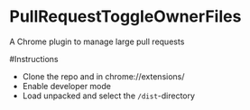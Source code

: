 # PullRequestToggleOwnerFiles
A Chrome plugin to manage large pull requests

#Instructions
- Clone the repo and in chrome://extensions/
- Enable developer mode
- Load unpacked and select the `/dist`-directory
